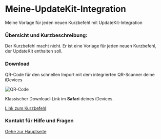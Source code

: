 # Meine-UpdateKit-Integration

Meine Vorlage für jeden neuen Kurzbefehl mit UpdateKit-Integration

###  Übersicht und Kurzbeschreibung:

Der Kurzbefehl macht nicht. Er ist eine Vorlage für jeden neuen Kurzbefehl, der UpdateKit enthalten soll.

### Download

QR-Code für den schnellen Import mit dem integrierten QR-Scanner deine iDevices

![QR-Code](?resize=300&classes=caption "Link zum Download / Import in der Kurzbefehle-App")

Klassischer Download-Link im **Safari** deines iDevices.

[Link zum Kurzbefehl]()

### Kontakt für Hilfe und Fragen

[Gehe zur Hauptseite](https://github.com/P8DFxKfyJB/MeinUpdatKit/blob/master/README.md#kontakt-und-support)
